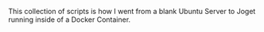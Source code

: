 This collection of scripts is how I went from a blank Ubuntu Server to Joget running inside of a Docker Container.
